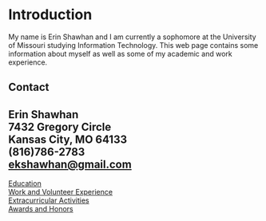 # **Introduction**
My name is Erin Shawhan and I am currently a sophomore at the University of Missouri studying Information Technology. This web page contains some information about myself as well as some of my academic and work experience. 
## **Contact**
**Erin Shawhan**  
7432 Gregory Circle  
Kansas City, MO 64133  
(816)786-2783  
ekshawhan@gmail.com  
-----------------------
[Education](https://github.com/erinshawhan/midterm-IT1000/blob/main/education.md)  
[Work and Volunteer Experience](https://github.com/erinshawhan/midterm-IT1000/blob/main/work-volunteer.md)  
[Extracurricular Activities](https://github.com/erinshawhan/midterm-IT1000/blob/main/extracurriculars.md)  
[Awards and Honors](https://github.com/erinshawhan/midterm-IT1000/blob/main/awards-honors.md)
